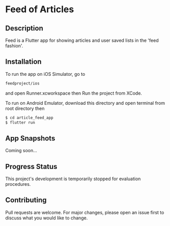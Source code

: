 # Feed of Articles
## Description
Feed is a Flutter app for showing articles and user saved lists in the 'feed fashion'.

## Installation

To run the app on iOS Simulator, go to  

```bash
feedproject/ios
```
and open Runner.xcworkspace then Run the project from XCode.

To run on Android Emulator, download this directory and open terminal from root directory then  

```bash
$ cd article_feed_app
$ flutter run
```
## App Snapshots
Coming soon...

## Progress Status
This project's development is temporarily stopped for evaluation procedures.

## Contributing
Pull requests are welcome. For major changes, please open an issue first to discuss what you would like to change.
